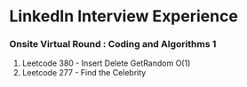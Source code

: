 # LinkedIn Interview Experience

### Onsite Virtual Round : Coding and Algorithms 1

1. Leetcode 380 - Insert Delete GetRandom O(1) 
2. Leetcode 277 - Find the Celebrity
